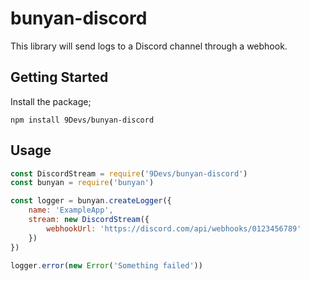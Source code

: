 # bunyan-discord

This library will send logs to a Discord channel through a webhook.

## Getting Started

Install the package;

```shell
npm install 9Devs/bunyan-discord
```

## Usage

```js
const DiscordStream = require('9Devs/bunyan-discord')
const bunyan = require('bunyan')

const logger = bunyan.createLogger({
    name: 'ExampleApp',
    stream: new DiscordStream({
        webhookUrl: 'https://discord.com/api/webhooks/0123456789'
    })
})

logger.error(new Error('Something failed'))
```
